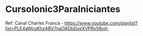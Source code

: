 # CursoIonic3ParaIniciantes

Ref: Canal Charles Franca - https://www.youtube.com/playlist?list=PLE4aWcuKhzABV7naOADbDusXVPRv58vd-
